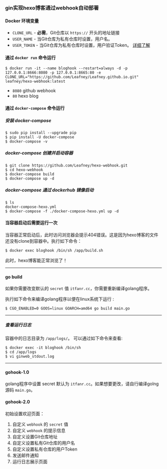 ### gin实现hexo博客通过webhook自动部署

#### Docker 环境变量

* `CLONE_URL` - **必需**，Git仓库以 `https://` 开头的地址链接
* `USER_NAME` - 当Git仓库为私有仓库时设置，用户名。
* `USER_TOKEN` - 当Git仓库为私有仓库时设置，用户验证Token。 [详细了解](https://github.com/settings/tokens)

#### 通过 `docker run` 命令运行

```
$ docker run -it --name bloghook --restart=always -d -p 127.0.0.1:8666:8080 -p 127.0.0.1:8665:80 -e CLONE_URL="https://github.com/Leafney/Leafney.github.io.git" leafney/hexo-webhook:latest
```

* `8080` github webhook
* `80` hexo blog

#### 通过 `docker-compose` 命令运行

##### 安装 docker-compose

```
$ sudo pip install --upgrade pip
$ pip install -U docker-compose
$ docker-compose -v
```

##### docker-compose 创建并启动容器

```
$ git clone https://github.com/Leafney/hexo-webhook.git
$ cd hexo-webhook
$ docker-compose build
$ docker-compose up -d
```

##### docker-compose 通过 dockerhub 镜像启动

```
$ ls
docker-compose-hexo.yml
$ docker-compose -f ./docker-compose-hexo.yml up -d
```

#### 当容器启动后需要运行一次

当容器正常启动后，此时访问浏览器会提示404错误。这是因为hexo博客的文件还没有clone到容器中。执行如下命令：

```
$ docker exec bloghook /bin/sh /app/build.sh
```

此时，hexo博客能正常浏览了！

***

#### go build

如果你需要改变默认的 `secret` 值 `itfanr.cc`，你需要重新编译golang程序。

执行如下命令来编译golang程序以便在linux系统下运行 :

```
$ CGO_ENABLED=0 GOOS=linux GOARCH=amd64 go build main.go
```

****

##### 查看运行日志

容器中的日志目录为 `/app/logs/`。 可以通过如下命令来查看:

```
$ docker exec -it bloghook /bin/sh
$ cd /app/logs
$ vi ginweb_stdout.log
```

***

#### gohook-1.0

golang程序中设置 secret 默认为 `itfanr.cc`。如果想要更改，请自行编译golng源码 `main.go`。

#### gohook-2.0

初始设置欢迎页面：

1. 自定义 `webhook` 的 `secret` 值
2. 自定义 `webhook` 的提示信息
3. 自定义设置Git仓库地址
4. 自定义设置私有Git仓库的用户名
5. 自定义设置私有仓库的用户Token
6. 发送邮件通知
7. 运行日志展示页面